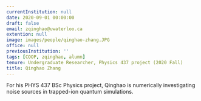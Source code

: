 ```yaml
---
currentInstitution: null
date: 2020-09-01 00:00:00
draft: false
email: zqinghao@uwaterloo.ca
extention: null
image: images/people/qinghao-zhang.JPG
office: null
previousInstitution: ''
tags: [COOP, zqinghao, alumn]
tenure: Undergraduate Researcher, Physics 437 project (2020 Fall)
title: Qinghao Zhang
---
```



For his PHYS 437 BSc Physics project, Qinghao is numerically investigating noise sources in trapped-ion quantum simulations.